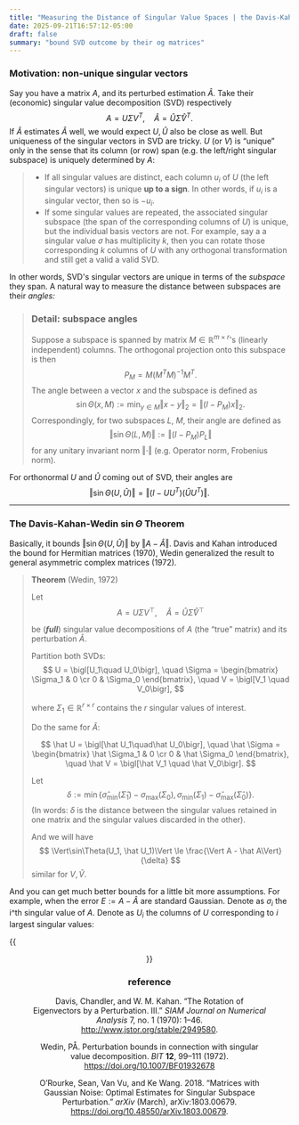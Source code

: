 ```yaml
---
title: "Measuring the Distance of Singular Value Spaces | the Davis-Kahan-Wedin Sin Theta Theorem"
date: 2025-09-21T16:57:12-05:00
draft: false
summary: "bound SVD outcome by their og matrices"
---
```


### Motivation: non-unique singular vectors

Say you have a matrix $A$, and its perturbed estimation $\hat A$. Take their (economic) singular value decomposition (SVD) respectively
$$
A = U \Sigma V^T,\quad\hat A = \hat U\hat \Sigma\hat V^T.
$$
If $\hat A$ estimates $\hat A$ well, we would expect $U, \hat U$ also be close as well. But uniqueness of the singular vectors in SVD are tricky. $U$ (or $V$) is “unique” only in the sense that its column (or row) span (e.g. the left/right singular subspace) is uniquely determined by $A$:

> - If all singular values are distinct, each column $u_i$ of $U$ (the left singular vectors) is unique **up to a sign**. In other words, if $u_i$ is a singular vector, then so is $-u_i$.
> - If some singular values are repeated, the associated singular subspace (the span of the corresponding columns of $U$) is unique, but the individual basis vectors are not. For example, say a a singular value $\sigma$ has multiplicity $k$, then you can rotate those corresponding $k$ columns of $U$ with any orthogonal transformation and still get a valid a valid SVD.

In other words, SVD's singular vectors are unique in terms of the *subspace* they span. A natural way to measure the distance between subspaces are their *angles:*

> ### Detail: subspace angles
>
> Suppose a subspace is spanned by matrix $M\in \mathbb R^{m\times r}$'s (linearly independent) columns. The orthogonal projection onto this subspace is then
> $$
> P_M = M \left(M^{T} M\right)^{-1}M^{T}.
> $$
> The angle between a vector $x$ and the subspace is defined as
> $$
> \sin \Theta(x, M) := \min_{y\in M}\Vert x - y\Vert_2 =  \Vert (I - P_M)x\Vert_2.
> $$
> Correspondingly, for two subspaces $L$, $M$, their angle are defined as
> $$
> \Vert\sin \Theta (L, M)\Vert := \Vert (I - P_M)P_L\Vert
> $$
> for any unitary invariant norm $\Vert \cdot \Vert$ (e.g. Operator norm, Frobenius norm).

For orthonormal $U$ and $\hat U$ coming out of SVD, their angles are
$$
\Vert \sin \Theta(U, \hat U)\Vert = \Vert(I - UU^T)(\hat UU^T)\Vert.
$$

---

### The Davis-Kahan-Wedin $\sin\Theta$ Theorem

Basically, it bounds $\Vert \sin \Theta(U, \hat U)\Vert$ by $\Vert A  -\hat A \Vert$. Davis and Kahan introduced the bound for Hermitian matrices (1970), Wedin generalized the result to general asymmetric complex matrices (1972).

> **Theorem** (Wedin, 1972)
>
> Let
> $$
> A = U \Sigma V^\top, 
> \quad 
> \hat A = \hat U \hat \Sigma \hat V^\top
> $$
>
> be (***full***) singular value decompositions of $A$ (the “true” matrix) and its perturbation $\hat A$. 
>
> Partition both SVDs:
> $$
> U = \bigl[U_1\quad  U_0\bigr], 
> \quad
> \Sigma = \begin{bmatrix} \Sigma_1 & 0 \cr 0 & \Sigma_0 \end{bmatrix}, 
> \quad
> V = \bigl[V_1 \quad V_0\bigr],
> $$
>
> where $\Sigma_1 \in \mathbb R^{r\times r}$ contains the $r$ singular values of interest.
>
> Do the same for $\hat A$:
>
> $$
> \hat U = \bigl[\hat U_1\quad\hat U_0\bigr], 
> \quad
> \hat \Sigma = \begin{bmatrix} \hat \Sigma_1 & 0 \cr 0 & \hat \Sigma_0 \end{bmatrix}, 
> \quad
> \hat V = \bigl[\hat V_1 \quad \hat V_0\bigr].
> $$
>
> Let
> $$
> \delta := \min\{ \hat\sigma_{\min}(\hat \Sigma_1) - \sigma_{\max}(\Sigma_0),
>                        \sigma_{\min}(\Sigma_1) - \hat\sigma_{\max}(\hat \Sigma_0)\}.
> $$
> (In words: $\delta$ is the distance between the singular values retained in one matrix and the singular values discarded in the other).
>
> And we will have
> $$
> \Vert\sin\Theta(U_1, \hat U_1)\Vert
> \le  \frac{\Vert A - \hat A\Vert}{\delta}
> $$
> similar for $V, \hat V$.

And you can get much better bounds for a little bit more assumptions. For example, when the error $E:= A - \hat A$ are standard Gaussian. Denote as $\sigma_{i}$ the i^th singular value of $A$. Denote as $U_i$ the columns of $U$ corresponding to $i$ largest singular values:

{{<figure align="center" src="/online/ovw_theorem7.jpeg" caption="From O'Rourke, Vu and Wang (2023), coursey to the authors." width="100%">}}

### reference

Davis, Chandler, and W. M. Kahan. “The Rotation of Eigenvectors by a Perturbation. III.” *SIAM Journal on Numerical Analysis* 7, no. 1 (1970): 1–46. http://www.jstor.org/stable/2949580.

Wedin, PÅ. Perturbation bounds in connection with singular value decomposition. *BIT* **12**, 99–111 (1972). https://doi.org/10.1007/BF01932678

O’Rourke, Sean, Van Vu, and Ke Wang. 2018. “Matrices with Gaussian Noise: Optimal Estimates for Singular Subspace Perturbation.” *arXiv* (March), arXiv:1803.00679. https://doi.org/10.48550/arXiv.1803.00679.
